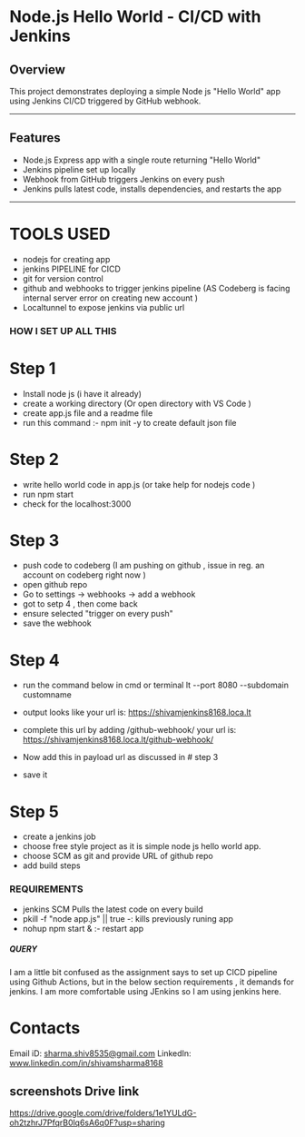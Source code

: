 
# Node.js Hello World - CI/CD with Jenkins

## Overview

This project demonstrates deploying a simple Node js "Hello World" app using Jenkins CI/CD triggered by GitHub webhook.

---

## Features

- Node.js Express app with a single route returning "Hello World"
- Jenkins pipeline set up locally
- Webhook from GitHub triggers Jenkins on every push
- Jenkins pulls latest code, installs dependencies, and restarts the app

---

# TOOLS USED 
- nodejs for creating app 
- jenkins PIPELINE for CICD
- git for version control 
- github and webhooks to trigger jenkins pipeline (AS Codeberg is facing internal server error on creating new account )
- Localtunnel to expose jenkins via public url 

### HOW I SET UP ALL THIS 
# Step 1
- Install node js (i have it already)
- create a working directory (Or open directory with VS Code )
- create app.js file and a readme file 
- run this command :- npm init -y to create default json file 

# Step 2
- write hello world code in app.js (or take help for nodejs code )
- run npm start 
- check for the localhost:3000

# Step 3 
- push code to codeberg (I am pushing on github , issue in reg. an account on codeberg right now )
 - open github repo 
 - Go to settings -> webhooks -> add a webhook 
 - got to setp 4 , then come back 
 - ensure selected "trigger on every push"
 - save the webhook

 # Step 4 
 - run the command below in cmd or terminal
 lt --port 8080 --subdomain customname
 - output looks like 
 your url is: https://shivamjenkins8168.loca.lt

- complete this url by adding /github-webhook/
your url is: https://shivamjenkins8168.loca.lt/github-webhook/
- Now add this in payload url as discussed in  # step 3
- save it 


# Step  5
- create a jenkins job 
- choose free style project as it is simple node js hello world app.
- choose SCM as git and provide URL of github repo 
- add build steps



### REQUIREMENTS ###
- jenkins SCM Pulls the latest code on every build 
- pkill -f "node app.js" || true -: kills previously runing app 
- nohup npm start & :- restart app 


#####           QUERY                 #####
I am a little bit confused as the assignment says to set up CICD pipeline using Github Actions,
but in the below section requirements , it demands for jenkins.
I am more comfortable using JEnkins so I am using jenkins here.





# Contacts
Email iD: sharma.shiv8535@gmail.com
LinkedIn: www.linkedin.com/in/shivamsharma8168

## screenshots Drive link 
https://drive.google.com/drive/folders/1e1YULdG-oh2tzhrJ7PfqrB0lq6sA6q0F?usp=sharing